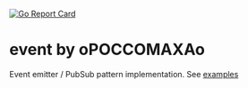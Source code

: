 [![Go Report Card](https://goreportcard.com/badge/github.com/opoccomaxao-go/event)](https://goreportcard.com/report/github.com/opoccomaxao-go/event)

# event by oPOCCOMAXAo

Event emitter / PubSub pattern implementation.
See [examples](examples_test.go)
